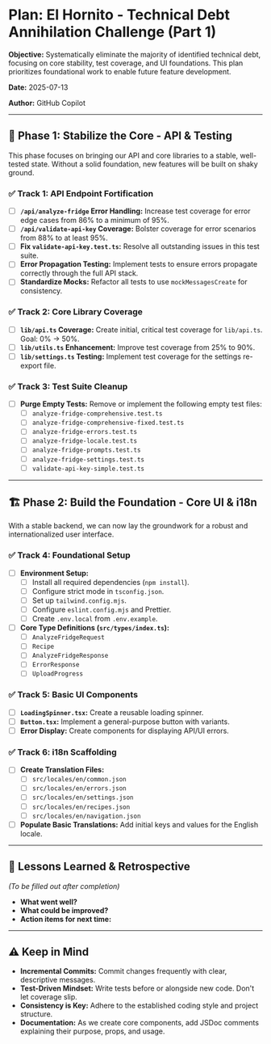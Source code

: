 # Plan: El Hornito - Technical Debt Annihilation Challenge (Part 1)

**Objective:** Systematically eliminate the majority of identified technical debt, focusing on core stability, test coverage, and UI foundations. This plan prioritizes foundational work to enable future feature development.

**Date:** 2025-07-13

**Author:** GitHub Copilot

---

## 🎯 Phase 1: Stabilize the Core - API & Testing

This phase focuses on bringing our API and core libraries to a stable, well-tested state. Without a solid foundation, new features will be built on shaky ground.

### ✅ **Track 1: API Endpoint Fortification**

- [ ] **`/api/analyze-fridge` Error Handling:** Increase test coverage for error edge cases from 86% to a minimum of 95%.
- [ ] **`/api/validate-api-key` Coverage:** Bolster coverage for error scenarios from 88% to at least 95%.
- [ ] **Fix `validate-api-key.test.ts`:** Resolve all outstanding issues in this test suite.
- [ ] **Error Propagation Testing:** Implement tests to ensure errors propagate correctly through the full API stack.
- [ ] **Standardize Mocks:** Refactor all tests to use `mockMessagesCreate` for consistency.

### ✅ **Track 2: Core Library Coverage**

- [ ] **`lib/api.ts` Coverage:** Create initial, critical test coverage for `lib/api.ts`. Goal: 0% → 50%.
- [ ] **`lib/utils.ts` Enhancement:** Improve test coverage from 25% to 90%.
- [ ] **`lib/settings.ts` Testing:** Implement test coverage for the settings re-export file.

### ✅ **Track 3: Test Suite Cleanup**

- [ ] **Purge Empty Tests:** Remove or implement the following empty test files:
  - [ ] `analyze-fridge-comprehensive.test.ts`
  - [ ] `analyze-fridge-comprehensive-fixed.test.ts`
  - [ ] `analyze-fridge-errors.test.ts`
  - [ ] `analyze-fridge-locale.test.ts`
  - [ ] `analyze-fridge-prompts.test.ts`
  - [ ] `analyze-fridge-settings.test.ts`
  - [ ] `validate-api-key-simple.test.ts`

---

## 🏗️ Phase 2: Build the Foundation - Core UI & i18n

With a stable backend, we can now lay the groundwork for a robust and internationalized user interface.

### ✅ **Track 4: Foundational Setup**

- [ ] **Environment Setup:**
  - [ ] Install all required dependencies (`npm install`).
  - [ ] Configure strict mode in `tsconfig.json`.
  - [ ] Set up `tailwind.config.mjs`.
  - [ ] Configure `eslint.config.mjs` and Prettier.
  - [ ] Create `.env.local` from `.env.example`.
- [ ] **Core Type Definitions (`src/types/index.ts`):**
  - [ ] `AnalyzeFridgeRequest`
  - [ ] `Recipe`
  - [ ] `AnalyzeFridgeResponse`
  - [ ] `ErrorResponse`
  - [ ] `UploadProgress`

### ✅ **Track 5: Basic UI Components**

- [ ] **`LoadingSpinner.tsx`:** Create a reusable loading spinner.
- [ ] **`Button.tsx`:** Implement a general-purpose button with variants.
- [ ] **Error Display:** Create components for displaying API/UI errors.

### ✅ **Track 6: i18n Scaffolding**

- [ ] **Create Translation Files:**
  - [ ] `src/locales/en/common.json`
  - [ ] `src/locales/en/errors.json`
  - [ ] `src/locales/en/settings.json`
  - [ ] `src/locales/en/recipes.json`
  - [ ] `src/locales/en/navigation.json`
- [ ] **Populate Basic Translations:** Add initial keys and values for the English locale.

---

## 🧠 Lessons Learned & Retrospective

_(To be filled out after completion)_

- **What went well?**
- **What could be improved?**
- **Action items for next time:**

---

## ⚠️ Keep in Mind

- **Incremental Commits:** Commit changes frequently with clear, descriptive messages.
- **Test-Driven Mindset:** Write tests before or alongside new code. Don't let coverage slip.
- **Consistency is Key:** Adhere to the established coding style and project structure.
- **Documentation:** As we create core components, add JSDoc comments explaining their purpose, props, and usage.
